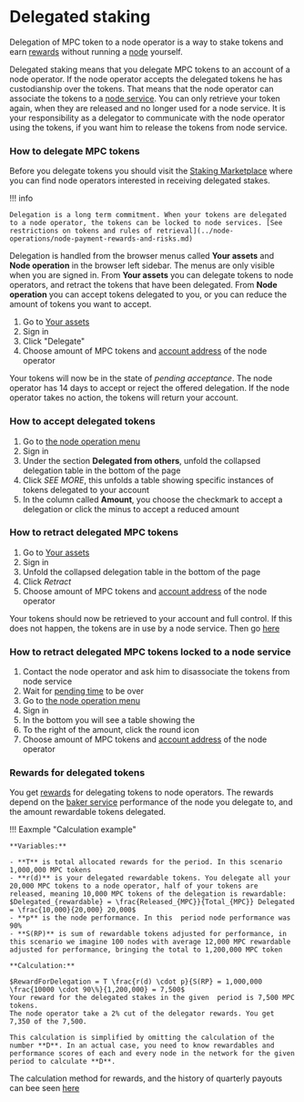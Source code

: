 # Delegated staking

Delegation of MPC token to a node operator is a way to stake tokens and earn [rewards](https://gitlab.com/partisiablockchain/node-operators-rewards/-/tree/main?ref_type=heads) without running
a [node](../pbc-fundamentals/dictionary.md#node) yourself.

Delegated staking means that you delegate MPC tokens to an account of a node operator. If the node operator accepts the
delegated tokens he has custodianship over the tokens. That means that the node operator can associate the tokens to
a [node service](../node-operations/start-running-a-node.md#which-node-should-you-run). You can only retrieve your token again,
when they are released and no longer used for a node service. It is your responsibility as a delegator to communicate with the
node operator using the tokens, if you want him to release the tokens from node service.  

### How to delegate MPC tokens

Before you delegate tokens you should visit the [Staking Marketplace](https://discord.com/channels/819902335567265792/1075334307821920337)  where you can find node operators interested in receiving delegated stakes.

!!! info 

    Delegation is a long term commitment. When your tokens are delegated to a node operator, the tokens can be locked to node services. [See restrictions on tokens and rules of retrieval](../node-operations/node-payment-rewards-and-risks.md)

Delegation is handled from the browser menus called **Your assets** and **Node operation** in the browser left sidebar.
The menus are only visible when you are signed in. From **Your assets** you can delegate tokens to node operators, and
retract the tokens that have been delegated. From **Node operation** you can accept tokens delegated to you, or you can
reduce the amount of tokens you want to accept.

1. Go to [Your assets](https://browser.partisiablockchain.com/assets)   
2. Sign in
3. Click "Delegate"   
4. Choose amount of MPC tokens and [account address](../pbc-fundamentals/dictionary.md#address) of the node operator
   
Your tokens will now be in the state of _pending acceptance_. The node operator has 14 days to accept or reject the offered delegation. If the node operator takes no action, the tokens will return your account.

### How to accept delegated tokens

1. Go to [the node operation menu](https://browser.partisiablockchain.com/node-operation)
2. Sign in
3. Under the section **Delegated from others**, unfold the collapsed delegation table in the bottom of the page
4. Click _SEE MORE_, this unfolds a table showing specific instances of tokens delegated to your account
5. In the column called **Amount**, you choose the checkmark to accept a delegation or click the minus to accept a reduced amount

### How to retract delegated MPC tokens

1. Go to [Your assets](https://browser.partisiablockchain.com/assets)
2. Sign in
3. Unfold the collapsed delegation table in the bottom of the page
4. Click _Retract_
5. Choose amount of MPC tokens and [account address](../pbc-fundamentals/dictionary.md#address) of the node operator

Your tokens should now be retrieved to your account and full control. If this does not happen, the tokens are in use by a node service. Then go [here](#how-to-retract-delegated-mpc-tokens-locked-to-a-node-service)

### How to retract delegated MPC tokens locked to a node service

1. Contact the node operator and ask him to disassociate the tokens from node service   
2. Wait for [pending time](../node-operations/node-payment-rewards-and-risks.md) to be over
3. Go to [the node operation menu](https://browser.partisiablockchain.com/node-operation)
4. Sign in
5. In the bottom you will see a table showing the
6. To the right of the amount, click the round icon
7. Choose amount of MPC tokens and [account address](../pbc-fundamentals/dictionary.md#address) of the node operator

### Rewards for delegated tokens

You get [rewards](https://gitlab.com/partisiablockchain/node-operators-rewards/-/tree/main?ref_type=heads) for
delegating tokens to node operators. The rewards depend on
the [baker service](../node-operations/node-payment-rewards-and-risks.md#how-different-node-services-earn-fees-and-rewards)
performance of the node you delegate to, and the amount rewardable tokens delegated.

!!! Eaxmple "Calculation example"

    **Variables:**

    - **T** is total allocated rewards for the period. In this scenario 1,000,000 MPC tokens   
    - **r(d)** is your delegated rewardable tokens. You delegate all your 20,000 MPC tokens to a node operator, half of your tokens are released, meaning 10,000 MPC tokens of the delegation is rewardable: $Delegated_{rewardable} = \frac{Released_{MPC}}{Total_{MPC}} Delegated = \frac{10,000}{20,000} 20,000$   
    - **p** is the node performance. In this  period node performance was 90%   
    - **S(RP)** is sum of rewardable tokens adjusted for performance, in this scenario we imagine 100 nodes with average 12,000 MPC rewardable adjusted for performance, bringing the total to 1,200,000 MPC token    

    **Calculation:**  

    $RewardForDelegation = T \frac{r(d) \cdot p}{S(RP} = 1,000,000 \frac{10000 \cdot 90\%}{1,200,000} = 7,500$   
    Your reward for the delegated stakes in the given  period is 7,500 MPC tokens.
    The node operator take a 2% cut of the delegator rewards. You get 7,350 of the 7,500.

    This calculation is simplified by omitting the calculation of the number **D**. In an actual case, you need to know rewardables and performance scores of each and every node in the network for the given period to calculate **D**. 

The calculation method for rewards, and the history of quarterly payouts can bee seen [here](https://gitlab.com/partisiablockchain/node-operators-rewards/-/blob/main/mainnet/README.md#computing-rewards)
